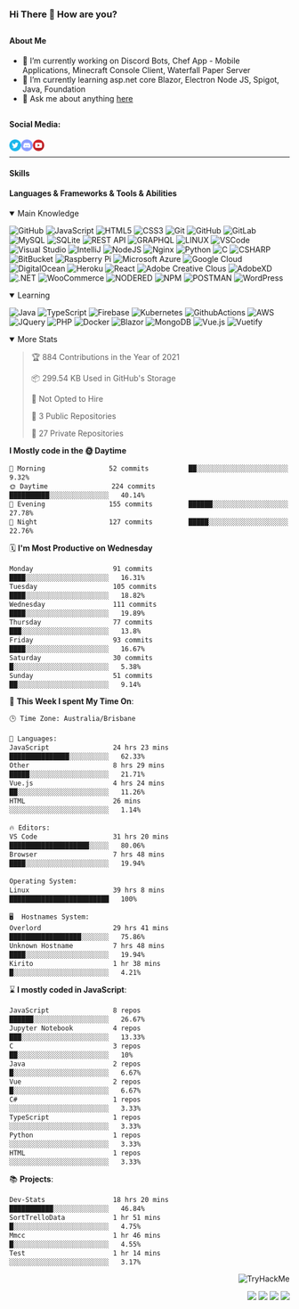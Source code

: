 ### Hi There 👋 How are you?

## <h4>About Me</h4>
- 🔭 I’m currently working on Discord Bots, Chef App - Mobile Applications, Minecraft Console Client, Waterfall Paper Server
- 🌱 I’m currently learning asp.net core Blazor, Electron Node JS, Spigot, Java, Foundation
- 💬 Ask me about anything [here](https://github.com/nick22985/nick22985/issues)


## <h4>Social Media:</h4>
<div>
    <a href="https://twitter.com/nick22985">
        <img align="left" alt="Nick22985 | Twitter" width="21px" src="./assets/social/twitter_circle.png" >
    </a>
    <a href="https://discord.gg/eVWdctJnb7" >
        <img align="left" alt="Nick's Discord" width="21px" src="./assets/social/discord-round.png" />
    </a>
        <a href="https://www.youtube.com/channel/UChZvyaTJSq0PweGmTpjPjRw" >
        <img align="left" alt="Youtube" width="21px" src="./assets/social/YouTube.png" />
    </a>
</div>
<br>
<hr/>

<h4>Skills</h4>

<h4>Languages & Frameworks & Tools & Abilities </h4>
<details open="true">
<summary>Main Knowledge</summary>

![GitHub](https://img.shields.io/badge/GITHUB-%23121011.svg?&style=flat-square&logo=github&logoColor=white)
![JavaScript](https://img.shields.io/badge/JavaScript-323330.svg?&style=flat-square&logo=javascript&logoColor=%23F7DF1E)
![HTML5](https://img.shields.io/badge/HTML5-E34F26.svg?&style=flat-square&logo=html5&logoColor=white)
![CSS3](https://img.shields.io/badge/CSS3-%231572B6.svg?&style=flat-square&logo=css3&logoColor=white)
![Git](https://img.shields.io/badge/GIT-%23F05033.svg?&style=flat-square&logo=git&logoColor=white)
![GitHub](https://img.shields.io/badge/GITHUB-%23121011.svg?&style=flat-square&logo=github&logoColor=white)
![GitLab](https://img.shields.io/badge/GITLAB-%23181717.svg?&style=flat-square&logo=gitlab&logoColor=white)
![MySQL](https://img.shields.io/badge/MySQL-4479A1.svg?&style=flat-square&logo=mysql&logoColor=white)
![SQLite](https://img.shields.io/badge/SQLite-003B57.svg?&style=flat-square&logo=sqlite&logoColor=white)
![REST API](https://img.shields.io/badge/REST-02569B.svg?&style=flat-square&logo=rest&logoColor=white)
![GRAPHQL](https://img.shields.io/badge/GRAPHQL-E10098.svg?&style=flat-square&logo=graphql&logoColor=white)
![LINUX](https://img.shields.io/badge/LINUX-FCC624?style=flat-square-square&logo=linux&logoColor=black)
![VSCode](https://img.shields.io/badge/VSCODE-007ACC.svg?&style=flat-square&logo=visual-studio-code)
![Visual Studio](https://img.shields.io/badge/Visual%20Studio-5C2D91.svg?&style=flat-square&logo=visual-studio)
![IntelliJ](https://img.shields.io/badge/INTELLIJ-000000.svg?&style=flat-square&logo=intellij-idea)
![NodeJS](https://img.shields.io/badge/NODEJS-339933.svg?&style=flat-square&logo=node.js&logoColor=white)
![Nginx](https://img.shields.io/badge/NGINX-269539.svg?&style=flat-square&logo=nginx&logoColor=white)
![Python](https://img.shields.io/badge/PYTHON-3776AB.svg?&style=flat-square&logo=python&logoColor=white)
![C](https://img.shields.io/badge/C-3776AB.svg?&style=flat-square&logo=C&logoColor=white)
![CSHARP](https://img.shields.io/badge/C%20Sharp-239120.svg?&style=flat-square&logo=C-Sharp&logoColor=white)
![BitBucket](https://img.shields.io/badge/-BitBucket-darkblue?style=flat-square&logo=bitbucket)
![Raspberry Pi](https://img.shields.io/badge/-Raspberry%20Pi-C51A4A?style=flat-square&logo=Raspberry-Pi)
![Microsoft Azure](https://img.shields.io/badge/Microsoft%20Azure-232F7E?style=flat-square&logo=microsoft-azure)
![Google Cloud](https://img.shields.io/badge/Google%20Cloud-black?style=flat-square&logo=google-cloud)
![DigitalOcean](https://img.shields.io/badge/-Digital%20Ocean-darkblue?style=flat-square&logo=digitalocean)
![Heroku](https://img.shields.io/badge/-Heroku-430098?style=flat-square&logo=heroku)
![React](https://img.shields.io/badge/-React-black?style=flat-square&logo=react)
![Adobe Creative Clous](https://img.shields.io/badge/Adobe%20Creative%20Cloud-DA1F26.svg?&style=flat-square&logo=Adobe-Creative-Cloud&logoColor=white)
![AdobeXD](https://img.shields.io/badge/Adobe%20XD-FF61F6.svg?&style=flat-square&logo=Adobe-XD&logoColor=black)
![.NET](https://img.shields.io/badge/.Net-5128D4.svg?&style=flat-square&logo=.NET&logoColor=white)
![WooCommerce](https://img.shields.io/badge/WooCommerce-96588A.svg?&style=flat-square&logo=WooCommerce&logoColor=white)
![NODERED](https://img.shields.io/badge/node%20red-8F0000.svg?&style=flat-square&logo=node-red&logoColor=white)
![NPM](https://img.shields.io/badge/npm-CB3837.svg?&style=flat-square&logo=npm&logoColor=white)
![POSTMAN](https://img.shields.io/badge/Postman-FF6C37.svg?&style=flat-square&logo=postman&logoColor=white)
![WordPress](https://img.shields.io/badge/Wordpress-21759B.svg?&style=flat-square&logo=wordpress&logoColor=white)

</details>
<details open="true">
<summary>Learning</summary>

![Java](https://img.shields.io/badge/JAVA-007396.svg?&style=flat-square&logo=java&logoColor=white)
![TypeScript](https://img.shields.io/badge/TYPESCRIPT-%23007ACC.svg?&style=flat-square&logo=typescript&logoColor=white)
![Firebase](https://img.shields.io/badge/FIREBASE-FFCA28.svg?&style=flat-square&logo=firebase&logoColor=black)
![Kubernetes](https://img.shields.io/badge/KUBERNETES-326CE5.svg?&style=flat-square&logo=kubernetes&logoColor=white)
![GithubActions](https://img.shields.io/badge/GITHUB%20ACTIONS-2088FF.svg?&style=flat-square&logo=github-actions&logoColor=white)
![AWS](https://img.shields.io/badge/AMAZON%20AWS-232F3E.svg?&style=flat-square&logo=amazon-aws&logoColor=white)
![JQuery](https://img.shields.io/badge/JQUERY-0769AD.svg?&style=flat-square&logo=jquery&logoColor=white)
![PHP](https://img.shields.io/badge/PHP-777BB4.svg?&style=flat-square&logo=php&logoColor=white)
![Docker](https://img.shields.io/badge/DOCKER-2496ED.svg?&style=flat-square&logo=docker&logoColor=white)
![Blazor](https://img.shields.io/badge/Blazor-512BD4.svg?&style=flat-square&logo=Blazor&logoColor=white)
![MongoDB](https://img.shields.io/badge/MONGODB-47A248.svg?&style=flat-square&logo=mongodb&logoColor=white)
![Vue.js](https://img.shields.io/badge/Vue.JS-47A248.svg?&style=flat-square&logo=vuedotjs&logoColor=white)
![Vuetify](https://img.shields.io/badge/Vuetify.JS-47A248.svg?&style=flat-square&logo=vuetify&logoColor=white)
</details>

<details open="false">
<summary>More Stats</summary>
    
<!--START_SECTION:devStats-->
> 🏆 884 Contributions in the Year of 2021
>
> 📦 299.54 KB Used in GitHub's Storage
>
> 🚫 Not Opted to Hire
>
> 📖 3 Public Repositories
>
> 🔐 27 Private Repositories

**I Mostly code in the 🌞 Daytime**
```text
🌅 Morning                52 commits          ██░░░░░░░░░░░░░░░░░░░░░░░   9.32%
🌞 Daytime                224 commits         ██████████░░░░░░░░░░░░░░░   40.14%
🌆 Evening                155 commits         ██████░░░░░░░░░░░░░░░░░░░   27.78%
🌙 Night                  127 commits         █████░░░░░░░░░░░░░░░░░░░░   22.76%
```
🗓️ **I'm Most Productive on Wednesday**
```text
Monday                    91 commits          ████░░░░░░░░░░░░░░░░░░░░░   16.31%
Tuesday                   105 commits         ████░░░░░░░░░░░░░░░░░░░░░   18.82%
Wednesday                 111 commits         ████░░░░░░░░░░░░░░░░░░░░░   19.89%
Thursday                  77 commits          ███░░░░░░░░░░░░░░░░░░░░░░   13.8%
Friday                    93 commits          ████░░░░░░░░░░░░░░░░░░░░░   16.67%
Saturday                  30 commits          █░░░░░░░░░░░░░░░░░░░░░░░░   5.38%
Sunday                    51 commits          ██░░░░░░░░░░░░░░░░░░░░░░░   9.14%
```
🚀 **This Week I spent My Time On**:
```text
🕒 Time Zone: Australia/Brisbane

💬 Languages:
JavaScript                24 hrs 23 mins      ███████████████░░░░░░░░░░   62.33%
Other                     8 hrs 29 mins       █████░░░░░░░░░░░░░░░░░░░░   21.71%
Vue.js                    4 hrs 24 mins       ██░░░░░░░░░░░░░░░░░░░░░░░   11.26%
HTML                      26 mins             ░░░░░░░░░░░░░░░░░░░░░░░░░   1.14%

🔥 Editors:
VS Code                   31 hrs 20 mins      ████████████████████░░░░░   80.06%
Browser                   7 hrs 48 mins       ████░░░░░░░░░░░░░░░░░░░░░   19.94%

Operating System:
Linux                     39 hrs 8 mins       █████████████████████████   100%

🖥️  Hostnames System:
Overlord                  29 hrs 41 mins      ██████████████████░░░░░░░   75.86%
Unknown Hostname          7 hrs 48 mins       ████░░░░░░░░░░░░░░░░░░░░░   19.94%
Kirito                    1 hr 38 mins        █░░░░░░░░░░░░░░░░░░░░░░░░   4.21%
```
⌛ **I mostly coded in JavaScript**:
```text
JavaScript                8 repos             ██████░░░░░░░░░░░░░░░░░░░   26.67%
Jupyter Notebook          4 repos             ███░░░░░░░░░░░░░░░░░░░░░░   13.33%
C                         3 repos             ██░░░░░░░░░░░░░░░░░░░░░░░   10%
Java                      2 repos             █░░░░░░░░░░░░░░░░░░░░░░░░   6.67%
Vue                       2 repos             █░░░░░░░░░░░░░░░░░░░░░░░░   6.67%
C#                        1 repos             ░░░░░░░░░░░░░░░░░░░░░░░░░   3.33%
TypeScript                1 repos             ░░░░░░░░░░░░░░░░░░░░░░░░░   3.33%
Python                    1 repos             ░░░░░░░░░░░░░░░░░░░░░░░░░   3.33%
HTML                      1 repos             ░░░░░░░░░░░░░░░░░░░░░░░░░   3.33%
```
📚 **Projects**:
```text
Dev-Stats                 18 hrs 20 mins      ███████████░░░░░░░░░░░░░░   46.84%
SortTrelloData            1 hr 51 mins        █░░░░░░░░░░░░░░░░░░░░░░░░   4.75%
Mmcc                      1 hr 46 mins        █░░░░░░░░░░░░░░░░░░░░░░░░   4.55%
Test                      1 hr 14 mins        ░░░░░░░░░░░░░░░░░░░░░░░░░   3.17%
```
<!--END_SECTION:devStats-->
</details>
<p align="right">
    <img src="https://tryhackme-badges.s3.amazonaws.com/nick22985.png" alt="TryHackMe">
</p>
<p align="right">
    <img src="https://www.codewars.com/users/nick22985/badges/micro"/>
    <img src="https://wakatime.com/badge/user/06ef56ec-e763-432c-a1cc-83e10de5b5a3.svg"/>
    <img src="https://komarev.com/ghpvc/?username=nick22985&style=plastic&label=Views"/>
    <img src="https://badges.pufler.dev/visits/nick22985/nick22985?color=black&logo=github" />
</p>

